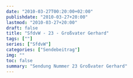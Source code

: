 ```yaml
---
date: "2010-03-27T00:20:00+02:00"
publishdate: "2010-03-27+20:00"
lastmod: "2010-03-27+20:00"
draft: false
title: "SfdvW - 23 - Großvater Gerhard"
tags: [""]
series: ["SfdvW"]
categories: ["Sendebeitrag"]
img: ""
toc: false
summary: "Sendung Nummer 23 Großvater Gerhard"
---
```


<div id="example"></div>
<script src="https://cdn.podlove.org/web-player/embed.js"></script>

<script>
  podlovePlayer('#example', '/blog/sfdvw23.json');
</script>
